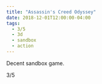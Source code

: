```yaml
---
title: "Assassin's Creed Odyssey"
date: 2018-12-01T12:00:00-04:00
tags:
  - 3/5
  - 3d
  - sandbox
  - action
---
```


Decent sandbox game.

3/5
